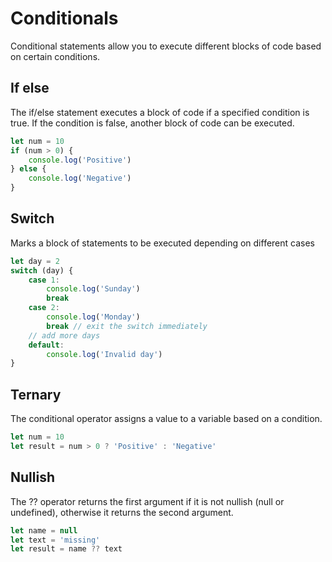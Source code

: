 # Conditionals

Conditional statements allow you to execute different blocks of code based on certain conditions.

## If else

The if/else statement executes a block of code if a specified condition is true. If the condition is false, another block of code can be executed.

```js
let num = 10
if (num > 0) {
    console.log('Positive')
} else {
    console.log('Negative')
}
```

## Switch

Marks a block of statements to be executed depending on different cases

```js
let day = 2
switch (day) {
    case 1:
        console.log('Sunday')
        break
    case 2:
        console.log('Monday')
        break // exit the switch immediately
    // add more days
    default:
        console.log('Invalid day')
}
```

## Ternary

The conditional operator assigns a value to a variable based on a condition.

```js
let num = 10
let result = num > 0 ? 'Positive' : 'Negative'
```

## Nullish

The ?? operator returns the first argument if it is not nullish (null or undefined), otherwise it returns the second argument.

```js
let name = null
let text = 'missing'
let result = name ?? text
```
